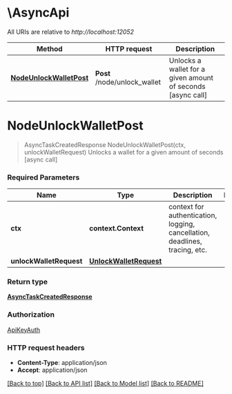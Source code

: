# \AsyncApi

All URIs are relative to *http://localhost:12052*

Method | HTTP request | Description
------------- | ------------- | -------------
[**NodeUnlockWalletPost**](AsyncApi.md#NodeUnlockWalletPost) | **Post** /node/unlock_wallet | Unlocks a wallet for a given amount of seconds [async call]


# **NodeUnlockWalletPost**
> AsyncTaskCreatedResponse NodeUnlockWalletPost(ctx, unlockWalletRequest)
Unlocks a wallet for a given amount of seconds [async call]

### Required Parameters

Name | Type | Description  | Notes
------------- | ------------- | ------------- | -------------
 **ctx** | **context.Context** | context for authentication, logging, cancellation, deadlines, tracing, etc.
  **unlockWalletRequest** | [**UnlockWalletRequest**](UnlockWalletRequest.md)|  | 

### Return type

[**AsyncTaskCreatedResponse**](AsyncTaskCreatedResponse.md)

### Authorization

[ApiKeyAuth](../README.md#ApiKeyAuth)

### HTTP request headers

 - **Content-Type**: application/json
 - **Accept**: application/json

[[Back to top]](#) [[Back to API list]](../README.md#documentation-for-api-endpoints) [[Back to Model list]](../README.md#documentation-for-models) [[Back to README]](../README.md)

